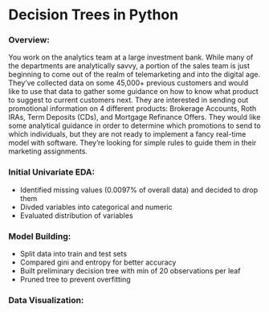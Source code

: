 # Decision Trees in Python

### Overview:
You work on the analytics team at a large investment bank. While many of the departments are analytically savvy, a portion of the sales team is just beginning to come out of the realm of telemarketing and into the digital age. They’ve collected data on some 45,000+ previous customers and would like to use that data to gather some guidance on how to know what product to suggest to current customers next. They are interested in sending out promotional information on 4 different products: Brokerage Accounts, Roth IRAs, Term Deposits (CDs), and Mortgage Refinance Offers. They would like some analytical guidance in order to determine which promotions to send to which individuals, but they are not ready to implement a fancy real-time model with software. They’re looking for simple rules to guide them in their marketing assignments.

### Initial Univariate EDA:
- Identified missing values (0.0097% of overall data) and decided to drop them 
- Divded variables into categorical and numeric
- Evaluated distribution of variables

### Model Building:
- Split data into train and test sets
- Compared gini and entropy for better accuracy
- Built preliminary decision tree with min of 20 observations per leaf
- Pruned tree to prevent overfitting

### Data Visualization:
